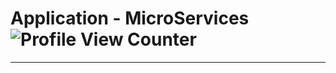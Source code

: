 # Application - MicroServices ![Profile View Counter](https://komarev.com/ghpvc/?username=MiguelProgrammer)
<hr>

